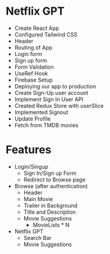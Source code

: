 # Netflix GPT

- Create React App
- Configured Tailwind CSS
- Header
- Routing of App
- Login form
- Sign up form
- Form Validation
- UseRef Hook
- Firebase Setup
- Deploying our app to production
- Create Sign-Up user account
- Implement Sign In User API
- Created Redux Store with userSlice
- Implemented Signout
- Update Profile
- Fetch from TMDB movies


# Features
- Login/Singup
  - Sign In/Sign up Form
  - Redirect to Browse page
- Browse (after authentication)
  - Header
  - Main Movie
   - Trailer in Background
   - Title and Description
   - Movie Suggestions
     - MovieLists * N
- Netflix GPT
  - Search Bar 
  - Movie Suggestions

